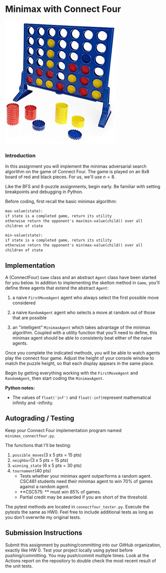 # Minimax with Connect Four

![](connect4.jpg)

 ### Introduction

In this assignment you will implement the minimax adversarial search algorithm on the game of Connect Four. The game is played on an 8x8 board of red and black pieces. For us, we'll use $n=8$. 

Like the BFS and 8-puzzle assignments, begin early. Be familiar with setting breakpoints and debugging in Python.

Before coding, first recall the basic minimax algorithm:

```
max-value(state):
if state is a completed game, return its utility
otherwise return the opponent's max(min-value(child)) over all children of state
```

```
min-value(state):
if state is a completed game, return its utility
otherwise return the opponent's min(max-value(child)) over all children of state
```

## Implementation

A (ConnectFour) `Game` class and an abstract `Agent` class have been started for you below. In addition to implementing the skelton method in `Game`, you'll define three agents that extend the abstract `Agent`:

1. a naive `FirstMoveAgent` agent who always select the first possible move considered

2. a naive `RandomAgent` agent who selects a move at random out of those that are possible

3. an "intelligent" `MinimaxAgent` which takes advantage of the minimax algorithm. Coupled with a utility function that you'll need to define, this minimax agent should be able to consistenly beat either of the naive agents.

Once you complete the indicated methods, you will be able to watch agents play the connect four game. Adjust the height of your console window to match the puzzle height, so that each display appears in the same place.

Begin by getting everything working with the `FirstMoveAgent` and `RandomAgent`, then start coding the `MinimaxAgent`.

**Python notes:**

* The values of `float('inf')` and `float(-inf)`represent mathematical infinity and -infinity.



## Autograding / Testing

Keep your Connect Four implementation program named `minimax_connectfour.py`. 

The functions that I'll be testing:

1. `possible_moves`(3 x 5 pts = 15 pts)
2. `neighbor`(3 x 5 pts = 15 pts)
3. `winning_state` (6 x 5 pts = 30 pts)
4. `tournament`(40 pts)
	* Tests whether your minimax agent outperforms a random agent. CSC481 students need their minimax agent to win 70% of games against a random agent.
	* **CSC575: ** must win 85% of games.
	* Partial credit may be awarded if you are short of the threshold.

The pytest methods are located in `connectfour_tester.py`. Execute the pytests the same as HW0. Feel free to 
include additional tests as long as you don't overwrite my original tests.

## Submission Instructions

Submit this assignment by pushing/committing into our GitHub organization, exactly like HW 0. 
Test your project locally 
using pytest before pushing/committing. You may push/commit multiple times. Look at the Actions report on the 
repository to double check the most recent result of the unit tests.